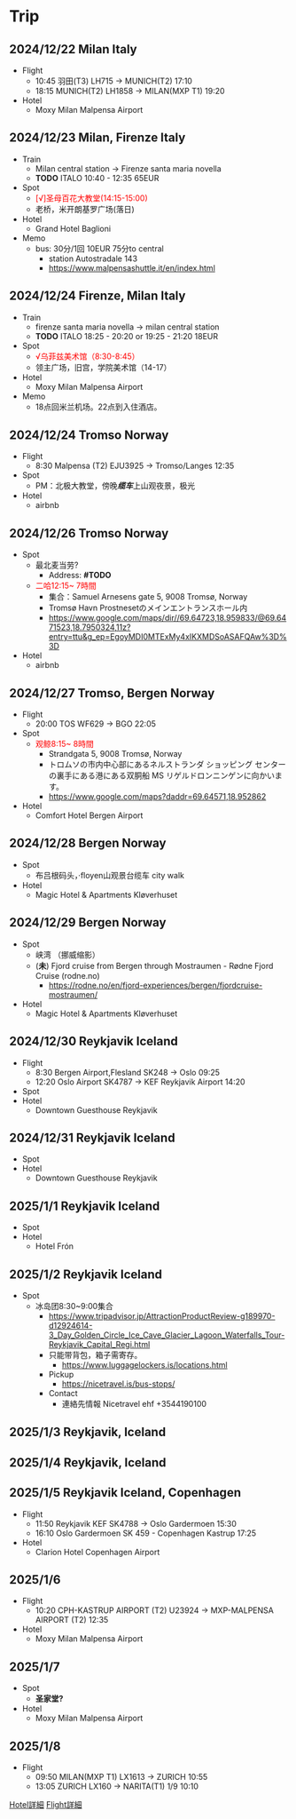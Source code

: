 # Trip

## 2024/12/22 Milan Italy
- Flight
  - 10:45 羽田(T3) LH715 → MUNICH(T2) 17:10
  - 18:15 MUNICH(T2) LH1858 → MILAN(MXP T1) 19:20
- Hotel
  - Moxy Milan Malpensa Airport

## 2024/12/23 Milan, Firenze Italy
- Train
  - Milan central station → Firenze santa maria novella
  - **TODO** ITALO 10:40 - 12:35 65EUR
- Spot
  - <span style="color: red; ">[√]圣母百花大教堂(14:15-15:00)</span>
  - 老桥，米开朗基罗广场(落日)
- Hotel
  - Grand Hotel Baglioni
- Memo
  - bus: 30分/1回 10EUR 75分to central
    - station Autostradale 143
    - <https://www.malpensashuttle.it/en/index.html>

## 2024/12/24 Firenze, Milan Italy
- Train
  - firenze santa maria novella → milan central station
  - **TODO** ITALO 18:25 - 20:20 or 19:25 - 21:20 18EUR
- Spot
  - <span style="color: red; ">√乌菲兹美术馆（8:30-8:45）</span>
  - 领主广场，旧宫，学院美术馆（14-17）
- Hotel
  - Moxy Milan Malpensa Airport
- Memo
  - 18点回米兰机场。22点到入住酒店。

## 2024/12/24 Tromso Norway
- Flight
  - 8:30 Malpensa (T2) EJU3925 → Tromso/Langes 12:35
- Spot
  - PM：北极大教堂，傍晚***缆车***上山观夜景，极光
- Hotel
  - airbnb

## 2024/12/26 Tromso Norway
- Spot
  - 最北麦当劳?
    - Address: **#TODO**
  - <span style="color: red; ">二哈12:15~ 7時間</span>
    - 集合：Samuel Arnesens gate 5, 9008 Tromsø, Norway
    - Tromsø Havn Prostnesetのメインエントランスホール内
    - <https://www.google.com/maps/dir//69.64723,18.959833/@69.6471523,18.7950324,11z?entry=ttu&g_ep=EgoyMDI0MTExMy4xIKXMDSoASAFQAw%3D%3D>
- Hotel
  - airbnb

## 2024/12/27 Tromso, Bergen Norway
- Flight
  - 20:00 TOS WF629 → BGO 22:05
- Spot
  - <span style="color: red; ">观鲸8:15~ 8時間</span>
    - Strandgata 5, 9008 Tromsø, Norway
    - トロムソの市内中心部にあるネルストランダ ショッピング センターの裏手にある港にある双胴船 MS リゲルドロンニンゲンに向かいます。
    - <https://www.google.com/maps?daddr=69.64571,18.952862>
- Hotel
  - Comfort Hotel Bergen Airport

## 2024/12/28 Bergen Norway
- Spot
  - 布吕根码头，·floyen山观景台缆车 city walk
- Hotel
  - Magic Hotel & Apartments Kløverhuset

## 2024/12/29 Bergen Norway
- Spot
  - 峡湾 （挪威缩影）
  - (**未**) Fjord cruise from Bergen through Mostraumen - Rødne Fjord Cruise (rodne.no)
    - <https://rodne.no/en/fjord-experiences/bergen/fjordcruise-mostraumen/>
- Hotel
  - Magic Hotel & Apartments Kløverhuset

## 2024/12/30 Reykjavik Iceland
- Flight
  - 8:30 Bergen Airport,Flesland SK248 → Oslo 09:25
  - 12:20 Oslo Airport SK4787 → KEF Reykjavik Airport 14:20
- Spot
- Hotel
  - Downtown Guesthouse Reykjavik

## 2024/12/31 Reykjavik Iceland
- Spot
- Hotel
  - Downtown Guesthouse Reykjavik

## 2025/1/1 Reykjavik Iceland
- Spot
- Hotel
  - Hotel Frón

## 2025/1/2 Reykjavik Iceland
- Spot
  - 冰岛团8:30~9:00集合
    - <https://www.tripadvisor.jp/AttractionProductReview-g189970-d12924614-3_Day_Golden_Circle_Ice_Cave_Glacier_Lagoon_Waterfalls_Tour-Reykjavik_Capital_Regi.html>
    - 只能带背包，箱子需寄存。
      - <https://www.luggagelockers.is/locations.html>
    - Pickup
      - <https://nicetravel.is/bus-stops/>
    - Contact
      - 連絡先情報 Nicetravel ehf +3544190100

## 2025/1/3 Reykjavik, Iceland
## 2025/1/4 Reykjavik, Iceland
## 2025/1/5 Reykjavik Iceland, Copenhagen 
- Flight
  - 11:50 Reykjavik KEF SK4788 → Oslo Gardermoen 15:30
  - 16:10 Oslo Gardermoen SK 459 - Copenhagen Kastrup 17:25
- Hotel
  - Clarion Hotel Copenhagen Airport
  
## 2025/1/6
- Flight
  - 10:20 CPH-KASTRUP AIRPORT (T2) U23924 → MXP-MALPENSA AIRPORT (T2) 12:35
- Hotel
  - Moxy Milan Malpensa Airport
  
## 2025/1/7
- Spot
  - **圣家堂?**
- Hotel
  - Moxy Milan Malpensa Airport

## 2025/1/8
- Flight
  - 09:50 MILAN(MXP T1) LX1613 → ZURICH 10:55
  - 13:05 ZURICH LX160 → NARITA(T1) 1/9 10:10


[Hotel詳細](./hotel_list.md)
[Flight詳細](./flight_list.md)